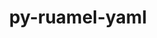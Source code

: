 ---
title: "py-ruamel-yaml"
layout: cache
categories: [package, develop]
meta: {"compilers": ["gcc@11.4.0", "gcc@9.4.0", "none"], "num_specs": 25, "num_specs_by_stack": {"e4s": 11, "e4s-neoverse-v2": 11, "e4s-neoverse_v1": 2, "e4s-power": 1, "root": 25}, "oss": ["ubuntu20.04", "ubuntu22.04"], "platforms": ["linux"], "stacks": ["e4s", "e4s-neoverse-v2", "e4s-neoverse_v1", "e4s-power", "root"], "targets": ["neoverse_v1", "neoverse_v2", "ppc64le", "x86_64_v3"], "versions": ["0.17.32"]}
spec_details: [{"compiler": "gcc@11.4.0", "hash": "2vyxj3bzhxs53husqe46a4rxjjrcx3je", "os": "ubuntu22.04", "platform": "linux", "size": "-", "stacks": ["e4s-neoverse_v1", "root"], "target": "neoverse_v1", "variants": ["build_system=python_pip"], "versions": ["0.17.32"]}, {"compiler": "none", "hash": "3hriww5u5lqppuozfshskavjvgv5jpzu", "os": "ubuntu22.04", "platform": "linux", "size": "-", "stacks": ["e4s", "root"], "target": "x86_64_v3", "variants": ["build_system=python_pip"], "versions": ["0.17.32"]}, {"compiler": "none", "hash": "4lqrlikts4voc4lvfg3s7dp6sy6o5zgm", "os": "ubuntu22.04", "platform": "linux", "size": "-", "stacks": ["e4s-neoverse-v2", "root"], "target": "neoverse_v2", "variants": ["build_system=python_pip"], "versions": ["0.17.32"]}, {"compiler": "none", "hash": "566dr3iyx546o2aewfk5kqeisyi55gan", "os": "ubuntu22.04", "platform": "linux", "size": "-", "stacks": ["e4s-neoverse-v2", "root"], "target": "neoverse_v2", "variants": ["build_system=python_pip"], "versions": ["0.17.32"]}, {"compiler": "none", "hash": "62vci7ouijvizw6dt54ato7os2b3ox5h", "os": "ubuntu22.04", "platform": "linux", "size": "-", "stacks": ["e4s", "root"], "target": "x86_64_v3", "variants": ["build_system=python_pip"], "versions": ["0.17.32"]}, {"compiler": "none", "hash": "76254bwzhhiy6hp7ku6yaqgx5vyew46n", "os": "ubuntu22.04", "platform": "linux", "size": "-", "stacks": ["e4s-neoverse-v2", "root"], "target": "neoverse_v2", "variants": ["build_system=python_pip"], "versions": ["0.17.32"]}, {"compiler": "none", "hash": "7b7ce4fvoppnudhk5fhassrhnjmgbh5i", "os": "ubuntu22.04", "platform": "linux", "size": "-", "stacks": ["e4s", "root"], "target": "x86_64_v3", "variants": ["build_system=python_pip"], "versions": ["0.17.32"]}, {"compiler": "none", "hash": "bkftpmtnmvskq456s5r5bolo6rntu54z", "os": "ubuntu22.04", "platform": "linux", "size": "-", "stacks": ["e4s", "root"], "target": "x86_64_v3", "variants": ["build_system=python_pip"], "versions": ["0.17.32"]}, {"compiler": "none", "hash": "ccmgtqetmwlhaixvu2gfsozvlnjzbaa7", "os": "ubuntu22.04", "platform": "linux", "size": "-", "stacks": ["e4s-neoverse-v2", "root"], "target": "neoverse_v2", "variants": ["build_system=python_pip"], "versions": ["0.17.32"]}, {"compiler": "none", "hash": "cpx7k5m5ayexa5pi3vgylnelz6gla7zt", "os": "ubuntu22.04", "platform": "linux", "size": "-", "stacks": ["e4s", "root"], "target": "x86_64_v3", "variants": ["build_system=python_pip"], "versions": ["0.17.32"]}, {"compiler": "none", "hash": "dtyb4y4uizp3l3ovecigk3mnidfwgagy", "os": "ubuntu22.04", "platform": "linux", "size": "-", "stacks": ["e4s", "root"], "target": "x86_64_v3", "variants": ["build_system=python_pip"], "versions": ["0.17.32"]}, {"compiler": "none", "hash": "hlch3b7pciy5oi55p3npfhqswhlzxuh5", "os": "ubuntu22.04", "platform": "linux", "size": "-", "stacks": ["e4s-neoverse-v2", "root"], "target": "neoverse_v2", "variants": ["build_system=python_pip"], "versions": ["0.17.32"]}, {"compiler": "none", "hash": "ibtfemoqbe24nvr7plzyjigmyveplh4k", "os": "ubuntu22.04", "platform": "linux", "size": "-", "stacks": ["e4s", "root"], "target": "x86_64_v3", "variants": ["build_system=python_pip"], "versions": ["0.17.32"]}, {"compiler": "none", "hash": "ivdtzt5yo2hiyaqxepa3rhizjmz3rbh2", "os": "ubuntu22.04", "platform": "linux", "size": "-", "stacks": ["e4s", "root"], "target": "x86_64_v3", "variants": ["build_system=python_pip"], "versions": ["0.17.32"]}, {"compiler": "none", "hash": "jbvf7xfjzcyclqsei5jwg523754we5xr", "os": "ubuntu22.04", "platform": "linux", "size": "-", "stacks": ["e4s", "root"], "target": "x86_64_v3", "variants": ["build_system=python_pip"], "versions": ["0.17.32"]}, {"compiler": "gcc@9.4.0", "hash": "jhtlqmnyw6ianaf2uo4h53qcxvagh3z4", "os": "ubuntu20.04", "platform": "linux", "size": "-", "stacks": ["e4s-power", "root"], "target": "ppc64le", "variants": ["build_system=python_pip"], "versions": ["0.17.32"]}, {"compiler": "none", "hash": "luyo3pmljuggg7k534fts2mxybs7kbov", "os": "ubuntu22.04", "platform": "linux", "size": "-", "stacks": ["e4s", "root"], "target": "x86_64_v3", "variants": ["build_system=python_pip"], "versions": ["0.17.32"]}, {"compiler": "gcc@11.4.0", "hash": "lxstjrwbjuwzhkeiwkb7wz3jsdqhfth6", "os": "ubuntu22.04", "platform": "linux", "size": "-", "stacks": ["e4s-neoverse_v1", "root"], "target": "neoverse_v1", "variants": ["build_system=python_pip"], "versions": ["0.17.32"]}, {"compiler": "none", "hash": "rjxcpgl3n7fxzjyatj6gyhuwelf54sp7", "os": "ubuntu22.04", "platform": "linux", "size": "-", "stacks": ["e4s-neoverse-v2", "root"], "target": "neoverse_v2", "variants": ["build_system=python_pip"], "versions": ["0.17.32"]}, {"compiler": "none", "hash": "rv25elyarblkbql7yw6fypebknkiyx3k", "os": "ubuntu22.04", "platform": "linux", "size": "-", "stacks": ["e4s-neoverse-v2", "root"], "target": "neoverse_v2", "variants": ["build_system=python_pip"], "versions": ["0.17.32"]}, {"compiler": "none", "hash": "serhx7sicyrvuydkml2qpvvgq6vyl46a", "os": "ubuntu22.04", "platform": "linux", "size": "-", "stacks": ["e4s-neoverse-v2", "root"], "target": "neoverse_v2", "variants": ["build_system=python_pip"], "versions": ["0.17.32"]}, {"compiler": "none", "hash": "tokke3ugdavsco5s7rnvzxmofz6cohkb", "os": "ubuntu22.04", "platform": "linux", "size": "-", "stacks": ["e4s-neoverse-v2", "root"], "target": "neoverse_v2", "variants": ["build_system=python_pip"], "versions": ["0.17.32"]}, {"compiler": "none", "hash": "v5dyyfuunalki2uamnvutc3va7uvdour", "os": "ubuntu22.04", "platform": "linux", "size": "-", "stacks": ["e4s", "root"], "target": "x86_64_v3", "variants": ["build_system=python_pip"], "versions": ["0.17.32"]}, {"compiler": "none", "hash": "vvyuy3igym57rj6y3jfqlagvo3kpqjxe", "os": "ubuntu22.04", "platform": "linux", "size": "-", "stacks": ["e4s-neoverse-v2", "root"], "target": "neoverse_v2", "variants": ["build_system=python_pip"], "versions": ["0.17.32"]}, {"compiler": "none", "hash": "xhzmojbxhhruihlzvgyvlbebfelyduwc", "os": "ubuntu22.04", "platform": "linux", "size": "-", "stacks": ["e4s-neoverse-v2", "root"], "target": "neoverse_v2", "variants": ["build_system=python_pip"], "versions": ["0.17.32"]}]
---